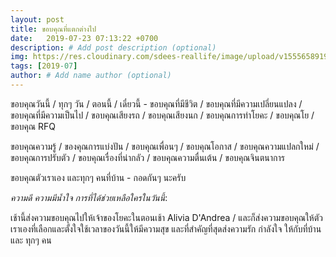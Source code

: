 ```yaml
---
layout: post
title: ขอบคุณที่แตกต่างไป
date:   2019-07-23 07:13:22 +0700
description: # Add post description (optional)
img: https://res.cloudinary.com/sdees-reallife/image/upload/v1555658919/sample_feature_img.png # Add image post (optional)
tags: [2019-07]
author: # Add name author (optional)
---
```

ขอบคุณวันนี้ / ทุกๆ วัน / ตอนนี้ / เดี๋ยวนี้ - ขอบคุณที่มีชีวิต / ขอบคุณที่มีความเปลี่ยนแปลง / ขอบคุณที่มีความเป็นไป / ขอบคุณเสียงรถ / ขอบคุณเสียงนก / ขอบคุณการทำโยคะ / ขอบคุณโย / ขอบคุณ RFQ

ขอบคุณความรู้ / ของคุณการแบ่งปัน / ขอบคุณเพื่อนๆ / ขอบคุณโอกาส / ขอบคุณความแปลกใหม่ / ขอบคุณการปรับตัว / ขอบคุณเรื่องที่น่ากลัว / ขอบคุณความตื่นเต้น / ขอบคุณจินตนาการ

ขอบคุณตัวเราเอง และทุกๆ คนที่บ้าน - กอดกันๆ นะครับ

<i class="fa fa-child" style="color:plum"></i>

*ความดี ความมีน้ำใจ การที่ได้ช่วยเหลือใครในวันนี้*:

เช้านี้ส่งความขอบคุณไปให้เจ้าของโยคะในตอนเช้า Alivia D'Andrea / และก็ส่งความขอบคุณให้ตัวเราเองที่เลือกและตั้งใจใช้เวลาของวันนี้ให้มีความสุข และที่สำคัญที่สุดส่งความรัก กำลังใจ ให้กับที่บ้าน และ ทุกๆ คน
